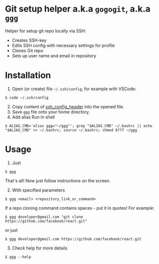 # Git setup helper a.k.a `gogogit`, a.k.a `ggg`
Helper for setup git repo locally via SSH:
* Creates SSH-key
* Edits SSH config with necessary settings for profile
* Clones Git repo
* Sets up user name and email in repository

# Installation
1. Open (or create) file `~/.ssh/config`, for example with VSCode:
```shell
$ code ~/.ssh/config
```
2. Copy content of [ssh_config_header](./assets/ssh_config_header) into the opened file.
3. Save `ggg` file onto your home directory.
4. Add alias Run in shell
```shell
$ ALIAS_CMD='alias ggg="~/ggg"'; grep "$ALIAS_CMD" ~/.bashrc || echo "$ALIAS_CMD" >> ~/.bashrc; source ~/.bashrc; chmod 0777 ~/ggg
```


# Usage
1. Just
```shell
$ ggg
```
That's all! Now just follow instructions on the screen.

2. With specified parameters
```shell
$ ggg <email> <repository_link_or_command>
```
If a repo cloning command contains spaces - put it in quotes! For example:
```shell
$ ggg developer@gmail.com "git clone https://github.com/facebook/react.git"
```
or just
```shell
$ ggg developer@gmail.com https://github.com/facebook/react.git
```

3. Check help for more details
```shell
$ ggg --help
```

